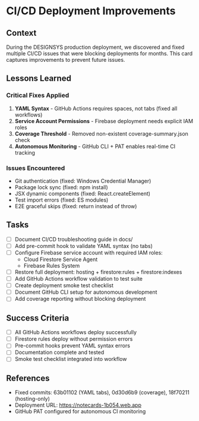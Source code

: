 # CI/CD Deployment Improvements

## Context
During the DESIGNSYS production deployment, we discovered and fixed multiple CI/CD issues that were blocking deployments for months. This card captures improvements to prevent future issues.

## Lessons Learned

### Critical Fixes Applied
1. **YAML Syntax** - GitHub Actions requires spaces, not tabs (fixed all workflows)
2. **Service Account Permissions** - Firebase deployment needs explicit IAM roles
3. **Coverage Threshold** - Removed non-existent coverage-summary.json check
4. **Autonomous Monitoring** - GitHub CLI + PAT enables real-time CI tracking

### Issues Encountered
- Git authentication (fixed: Windows Credential Manager)
- Package lock sync (fixed: npm install)
- JSX dynamic components (fixed: React.createElement)
- Test import errors (fixed: ES modules)
- E2E graceful skips (fixed: return instead of throw)

## Tasks

- [ ] Document CI/CD troubleshooting guide in docs/
- [ ] Add pre-commit hook to validate YAML syntax (no tabs)
- [ ] Configure Firebase service account with required IAM roles:
  - Cloud Firestore Service Agent
  - Firebase Rules System
- [ ] Restore full deployment: hosting + firestore:rules + firestore:indexes
- [ ] Add GitHub Actions workflow validation to test suite
- [ ] Create deployment smoke test checklist
- [ ] Document GitHub CLI setup for autonomous development
- [ ] Add coverage reporting without blocking deployment

## Success Criteria

- [ ] All GitHub Actions workflows deploy successfully
- [ ] Firestore rules deploy without permission errors
- [ ] Pre-commit hooks prevent YAML syntax errors
- [ ] Documentation complete and tested
- [ ] Smoke test checklist integrated into workflow

## References

- Fixed commits: 63b01102 (YAML tabs), 0d30d6b9 (coverage), 18f70211 (hosting-only)
- Deployment URL: https://notecards-1b054.web.app
- GitHub PAT configured for autonomous CI monitoring